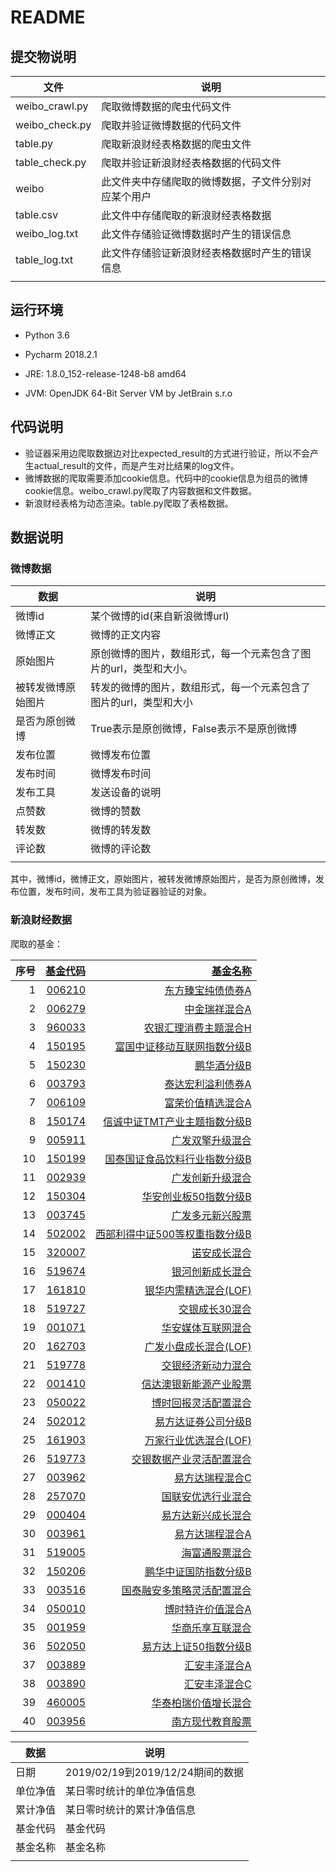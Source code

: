 # README

## 提交物说明

| 文件           | 说明                                                 |
| -------------- | ---------------------------------------------------- |
| weibo_crawl.py | 爬取微博数据的爬虫代码文件                           |
| weibo_check.py | 爬取并验证微博数据的代码文件                         |
| table.py       | 爬取新浪财经表格数据的爬虫文件                       |
| table_check.py | 爬取并验证新浪财经表格数据的代码文件                 |
| weibo          | 此文件夹中存储爬取的微博数据，子文件分别对应某个用户 |
| table.csv      | 此文件中存储爬取的新浪财经表格数据                   |
| weibo_log.txt  | 此文件存储验证微博数据时产生的错误信息               |
| table_log.txt  | 此文件存储验证新浪财经表格数据时产生的错误信息       |
|                |                                                      |

## 运行环境

- Python 3.6

- Pycharm 2018.2.1
- JRE: 1.8.0_152-release-1248-b8 amd64
- JVM: OpenJDK 64-Bit Server VM by JetBrain s.r.o

## 代码说明

- 验证器采用边爬取数据边对比expected_result的方式进行验证，所以不会产生actual_result的文件，而是产生对比结果的log文件。
- 微博数据的爬取需要添加cookie信息。代码中的cookie信息为组员的微博cookie信息。weibo_crawl.py爬取了内容数据和文件数据。
- 新浪财经表格为动态渲染。table.py爬取了表格数据。

## 数据说明

### 微博数据

| 数据               | 说明                                                         |
| ------------------ | ------------------------------------------------------------ |
| 微博id             | 某个微博的id(来自新浪微博url)                                |
| 微博正文           | 微博的正文内容                                               |
| 原始图片           | 原创微博的图片，数组形式，每一个元素包含了图片的url，类型和大小。 |
| 被转发微博原始图片 | 转发的微博的图片，数组形式，每一个元素包含了图片的url，类型和大小 |
| 是否为原创微博     | True表示是原创微博，False表示不是原创微博                    |
| 发布位置           | 微博发布位置                                                 |
| 发布时间           | 微博发布时间                                                 |
| 发布工具           | 发送设备的说明                                               |
| 点赞数             | 微博的赞数                                                   |
| 转发数             | 微博的转发数                                                 |
| 评论数             | 微博的评论数                                                 |
|           |

其中，微博id，微博正文，原始图片，被转发微博原始图片，是否为原创微博，发布位置，发布时间，发布工具为验证器验证的对象。

### 新浪财经数据

爬取的基金：

| 序号 |                              [基金代码](javascript:void(0);) |                              [基金名称](javascript:void(0);) |
| ---: | -----------------------------------------------------------: | -----------------------------------------------------------: |
|    1 | [006210](http://biz.finance.sina.com.cn/suggest/lookup_n.php?q=006210&country=fund) | [东方臻宝纯债债券A](http://biz.finance.sina.com.cn/suggest/lookup_n.php?q=006210&country=fund) |
|    2 | [006279](http://biz.finance.sina.com.cn/suggest/lookup_n.php?q=006279&country=fund) | [中金瑞祥混合A](http://biz.finance.sina.com.cn/suggest/lookup_n.php?q=006279&country=fund) |
|    3 | [960033](http://biz.finance.sina.com.cn/suggest/lookup_n.php?q=960033&country=fund) | [农银汇理消费主题混合H](http://biz.finance.sina.com.cn/suggest/lookup_n.php?q=960033&country=fund) |
|    4 | [150195](http://biz.finance.sina.com.cn/suggest/lookup_n.php?q=150195&country=fund) | [富国中证移动互联网指数分级B](http://biz.finance.sina.com.cn/suggest/lookup_n.php?q=150195&country=fund) |
|    5 | [150230](http://biz.finance.sina.com.cn/suggest/lookup_n.php?q=150230&country=fund) | [鹏华酒分级B](http://biz.finance.sina.com.cn/suggest/lookup_n.php?q=150230&country=fund) |
|    6 | [003793](http://biz.finance.sina.com.cn/suggest/lookup_n.php?q=003793&country=fund) | [泰达宏利溢利债券A](http://biz.finance.sina.com.cn/suggest/lookup_n.php?q=003793&country=fund) |
|    7 | [006109](http://biz.finance.sina.com.cn/suggest/lookup_n.php?q=006109&country=fund) | [富荣价值精选混合A](http://biz.finance.sina.com.cn/suggest/lookup_n.php?q=006109&country=fund) |
|    8 | [150174](http://biz.finance.sina.com.cn/suggest/lookup_n.php?q=150174&country=fund) | [信诚中证TMT产业主题指数分级B](http://biz.finance.sina.com.cn/suggest/lookup_n.php?q=150174&country=fund) |
|    9 | [005911](http://biz.finance.sina.com.cn/suggest/lookup_n.php?q=005911&country=fund) | [广发双擎升级混合](http://biz.finance.sina.com.cn/suggest/lookup_n.php?q=005911&country=fund) |
|   10 | [150199](http://biz.finance.sina.com.cn/suggest/lookup_n.php?q=150199&country=fund) | [国泰国证食品饮料行业指数分级B](http://biz.finance.sina.com.cn/suggest/lookup_n.php?q=150199&country=fund) |
|   11 | [002939](http://biz.finance.sina.com.cn/suggest/lookup_n.php?q=002939&country=fund) | [广发创新升级混合](http://biz.finance.sina.com.cn/suggest/lookup_n.php?q=002939&country=fund) |
|   12 | [150304](http://biz.finance.sina.com.cn/suggest/lookup_n.php?q=150304&country=fund) | [华安创业板50指数分级B](http://biz.finance.sina.com.cn/suggest/lookup_n.php?q=150304&country=fund) |
|   13 | [003745](http://biz.finance.sina.com.cn/suggest/lookup_n.php?q=003745&country=fund) | [广发多元新兴股票](http://biz.finance.sina.com.cn/suggest/lookup_n.php?q=003745&country=fund) |
|   14 | [502002](http://biz.finance.sina.com.cn/suggest/lookup_n.php?q=502002&country=fund) | [西部利得中证500等权重指数分级B](http://biz.finance.sina.com.cn/suggest/lookup_n.php?q=502002&country=fund) |
|   15 | [320007](http://biz.finance.sina.com.cn/suggest/lookup_n.php?q=320007&country=fund) | [诺安成长混合](http://biz.finance.sina.com.cn/suggest/lookup_n.php?q=320007&country=fund) |
|   16 | [519674](http://biz.finance.sina.com.cn/suggest/lookup_n.php?q=519674&country=fund) | [银河创新成长混合](http://biz.finance.sina.com.cn/suggest/lookup_n.php?q=519674&country=fund) |
|   17 | [161810](http://biz.finance.sina.com.cn/suggest/lookup_n.php?q=161810&country=fund) | [银华内需精选混合(LOF)](http://biz.finance.sina.com.cn/suggest/lookup_n.php?q=161810&country=fund) |
|   18 | [519727](http://biz.finance.sina.com.cn/suggest/lookup_n.php?q=519727&country=fund) | [交银成长30混合](http://biz.finance.sina.com.cn/suggest/lookup_n.php?q=519727&country=fund) |
|   19 | [001071](http://biz.finance.sina.com.cn/suggest/lookup_n.php?q=001071&country=fund) | [华安媒体互联网混合](http://biz.finance.sina.com.cn/suggest/lookup_n.php?q=001071&country=fund) |
|   20 | [162703](http://biz.finance.sina.com.cn/suggest/lookup_n.php?q=162703&country=fund) | [广发小盘成长混合(LOF)](http://biz.finance.sina.com.cn/suggest/lookup_n.php?q=162703&country=fund) |
|   21 | [519778](http://biz.finance.sina.com.cn/suggest/lookup_n.php?q=519778&country=fund) | [交银经济新动力混合](http://biz.finance.sina.com.cn/suggest/lookup_n.php?q=519778&country=fund) |
|   22 | [001410](http://biz.finance.sina.com.cn/suggest/lookup_n.php?q=001410&country=fund) | [信达澳银新能源产业股票](http://biz.finance.sina.com.cn/suggest/lookup_n.php?q=001410&country=fund) |
|   23 | [050022](http://biz.finance.sina.com.cn/suggest/lookup_n.php?q=050022&country=fund) | [博时回报灵活配置混合](http://biz.finance.sina.com.cn/suggest/lookup_n.php?q=050022&country=fund) |
|   24 | [502012](http://biz.finance.sina.com.cn/suggest/lookup_n.php?q=502012&country=fund) | [易方达证券公司分级B](http://biz.finance.sina.com.cn/suggest/lookup_n.php?q=502012&country=fund) |
|   25 | [161903](http://biz.finance.sina.com.cn/suggest/lookup_n.php?q=161903&country=fund) | [万家行业优选混合(LOF)](http://biz.finance.sina.com.cn/suggest/lookup_n.php?q=161903&country=fund) |
|   26 | [519773](http://biz.finance.sina.com.cn/suggest/lookup_n.php?q=519773&country=fund) | [交银数据产业灵活配置混合](http://biz.finance.sina.com.cn/suggest/lookup_n.php?q=519773&country=fund) |
|   27 | [003962](http://biz.finance.sina.com.cn/suggest/lookup_n.php?q=003962&country=fund) | [易方达瑞程混合C](http://biz.finance.sina.com.cn/suggest/lookup_n.php?q=003962&country=fund) |
|   28 | [257070](http://biz.finance.sina.com.cn/suggest/lookup_n.php?q=257070&country=fund) | [国联安优选行业混合](http://biz.finance.sina.com.cn/suggest/lookup_n.php?q=257070&country=fund) |
|   29 | [000404](http://biz.finance.sina.com.cn/suggest/lookup_n.php?q=000404&country=fund) | [易方达新兴成长混合](http://biz.finance.sina.com.cn/suggest/lookup_n.php?q=000404&country=fund) |
|   30 | [003961](http://biz.finance.sina.com.cn/suggest/lookup_n.php?q=003961&country=fund) | [易方达瑞程混合A](http://biz.finance.sina.com.cn/suggest/lookup_n.php?q=003961&country=fund) |
|   31 | [519005](http://biz.finance.sina.com.cn/suggest/lookup_n.php?q=519005&country=fund) | [海富通股票混合](http://biz.finance.sina.com.cn/suggest/lookup_n.php?q=519005&country=fund) |
|   32 | [150206](http://biz.finance.sina.com.cn/suggest/lookup_n.php?q=150206&country=fund) | [鹏华中证国防指数分级B](http://biz.finance.sina.com.cn/suggest/lookup_n.php?q=150206&country=fund) |
|   33 | [003516](http://biz.finance.sina.com.cn/suggest/lookup_n.php?q=003516&country=fund) | [国泰融安多策略灵活配置混合](http://biz.finance.sina.com.cn/suggest/lookup_n.php?q=003516&country=fund) |
|   34 | [050010](http://biz.finance.sina.com.cn/suggest/lookup_n.php?q=050010&country=fund) | [博时特许价值混合A](http://biz.finance.sina.com.cn/suggest/lookup_n.php?q=050010&country=fund) |
|   35 | [001959](http://biz.finance.sina.com.cn/suggest/lookup_n.php?q=001959&country=fund) | [华商乐享互联混合](http://biz.finance.sina.com.cn/suggest/lookup_n.php?q=001959&country=fund) |
|   36 | [502050](http://biz.finance.sina.com.cn/suggest/lookup_n.php?q=502050&country=fund) | [易方达上证50指数分级B](http://biz.finance.sina.com.cn/suggest/lookup_n.php?q=502050&country=fund) |
|   37 | [003889](http://biz.finance.sina.com.cn/suggest/lookup_n.php?q=003889&country=fund) | [汇安丰泽混合A](http://biz.finance.sina.com.cn/suggest/lookup_n.php?q=003889&country=fund) |
|   38 | [003890](http://biz.finance.sina.com.cn/suggest/lookup_n.php?q=003890&country=fund) | [汇安丰泽混合C](http://biz.finance.sina.com.cn/suggest/lookup_n.php?q=003890&country=fund) |
|   39 | [460005](http://biz.finance.sina.com.cn/suggest/lookup_n.php?q=460005&country=fund) | [华泰柏瑞价值增长混合](http://biz.finance.sina.com.cn/suggest/lookup_n.php?q=460005&country=fund) |
|   40 | [003956](http://biz.finance.sina.com.cn/suggest/lookup_n.php?q=003956&country=fund) | [南方现代教育股票](http://biz.finance.sina.com.cn/suggest/lookup_n.php?q=003956&country=fund) |

| 数据     | 说明                             |
| -------- | -------------------------------- |
| 日期     | 2019/02/19到2019/12/24期间的数据 |
| 单位净值 | 某日零时统计的单位净值信息       |
| 累计净值 | 某日零时统计的累计净值信息       |
| 基金代码 | 基金代码                         |
| 基金名称 | 基金名称                         |
|          |                                  |